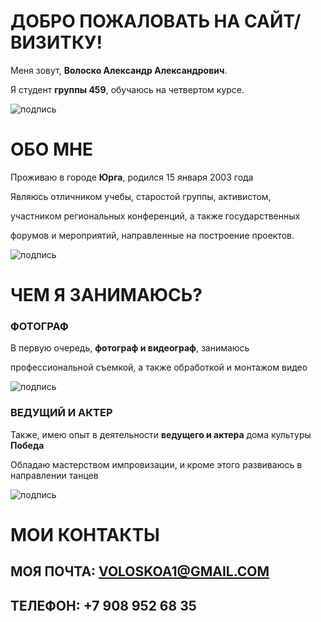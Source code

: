 # ДОБРО ПОЖАЛОВАТЬ НА САЙТ/ВИЗИТКУ!

Меня зовут, **Волоско Александр Александрович**.

Я студент **группы 459**, обучаюсь на четвертом курсе.


![подпись](https://sun4-12.userapi.com/impg/oJy_OS2yZAmA6zklL11RBMlG7wmeIIG3jSE9qA/1CDc2qjEAdU.jpg?size=2560x1696&quality=95&sign=3997fd08edd4f4f63fed1fa433a08200&type=album)

# ОБО МНЕ

Проживаю в городе **Юрга**, родился 15 января 2003 года

Являюсь отличником учебы, старостой группы, активистом,

участником региональных конференций, а также государственных

форумов и мероприятий, направленные на построение проектов.

![подпись](https://sun4-12.userapi.com/impg/-NAerw0DBot7o9t7Kah6uBIwrlzfcCA-mD148g/nrbzU6EIJ4A.jpg?size=1280x960&quality=96&sign=60905f69a052573320e2de84ea78faec&type=album)

# ЧЕМ Я ЗАНИМАЮСЬ?

### ФОТОГРАФ

В первую очередь, **фотограф и видеограф**, занимаюсь

профессиональной съемкой, а также обработкой и монтажом видео

![подпись](https://sun9-85.userapi.com/impg/tBiIZkr9-RzJ8Gyyl3M1cXbIq8O18jNG2p1Y9A/_Q-fc6mKpUI.jpg?size=1620x2160&quality=95&sign=5c895937c20fcb3800337c5e359c7949&type=album)

### ВЕДУЩИЙ И АКТЕР

Также, имею опыт в деятельности **ведущего и актера** дома культуры **Победа**

Обладаю мастерством импровизации, и кроме этого развиваюсь в направлении танцев

![подпись](https://sun9-86.userapi.com/impg/UoAt9a0N4bJLZuGpcukXB1M09PvGZ52s8T8KRQ/uV7kl4rKaXA.jpg?size=2000x1333&quality=96&sign=724e6b749490c2a22acbbd3eedb7b79b&type=album)

# МОИ КОНТАКТЫ

## МОЯ ПОЧТА: VOLOSKOA1@GMAIL.COM

## ТЕЛЕФОН: +7 908 952 68 35 

